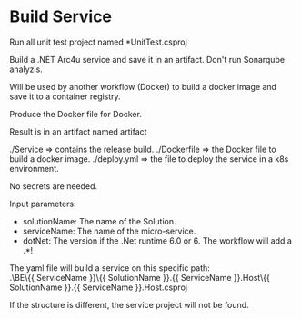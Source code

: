 # Build Service

Run all unit test project named *UnitTest.csproj

Build a .NET Arc4u service and save it in an artifact.
Don't run Sonarqube analyzis.

Will be used by another workflow (Docker) to build a docker image and save it to a container registry.

Produce the Docker file for Docker.

Result is in an artifact named artifact

./Service     => contains the release build.
./Dockerfile  => the Docker file to build a docker image.
./deploy.yml  => the file to deploy the service in a k8s environment.

No secrets are needed.

Input parameters:
- solutionName: The name of the Solution.
- serviceName: The name of the micro-service.
- dotNet: The version if the .Net runtime 6.0 or 6. The workflow will add a .*!

The yaml file will build a service on this specific path:  
.\\BE\\{{ ServiceName }}\\{{ SolutionName }}.{{ ServiceName }}.Host\\{{ SolutionName }}.{{ ServiceName }}.Host.csproj

If the structure is different, the service project will not be found.

